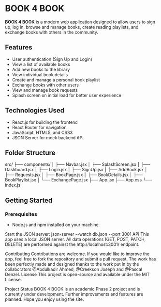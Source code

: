 # BOOK 4 BOOK

**BOOK 4 BOOK** is a modern web application designed to allow users to sign up, log in, browse and manage books, create reading playlists, and exchange books with others in the community.

## Features

- User authentication (Sign Up and Login)
- View a list of available books
- Add new books to the library
- View individual book details
- Create and manage a personal book playlist
- Exchange books with other users
- View and manage book requests
- Splash screen on initial load for better user experience

## Technologies Used

- React.js for building the frontend
- React Router for navigation
- JavaScript, HTML5, and CSS3
- JSON Server for mock backend API

## Folder Structure

src/
├── components/
│ ├── Navbar.jsx
│ ├── SplashScreen.jsx
│ ├── Dashboard.jsx
│ ├── Login.jsx
│ ├── SignUp.jsx
│ ├── AddBook.jsx
│ ├── Requests.jsx
│ ├── BookPage.jsx
│ ├── BookDetails.jsx
│ ├── BookPlaylist.jsx
│ └── ExchangePage.jsx
├── App.jsx
├── App.css
└── index.js

## Getting Started

### Prerequisites

- Node.js and npm installed on your machine

Start the JSON server:
json-server --watch db.json --port 3001
API
This app uses a local JSON server. All data operations (GET, POST, PATCH, DELETE) are performed against the http://localhost:3001/ endpoint.

Contributing
Contributions are welcome. If you would like to improve the app, feel free to fork the repository and submit a pull request.
The work has been perfectly made and designed thanks to the work put in by the collaborators @Abdulkadir Ahmed, @Creekson Joseph and @Pascal Denzel.
License
This project is open-source and available under the MIT License.

Project Status
BOOK 4 BOOK is an academic Phase 2 project and is currently under development. Further improvements and features are planned.
Hope you enjoy using the site.
